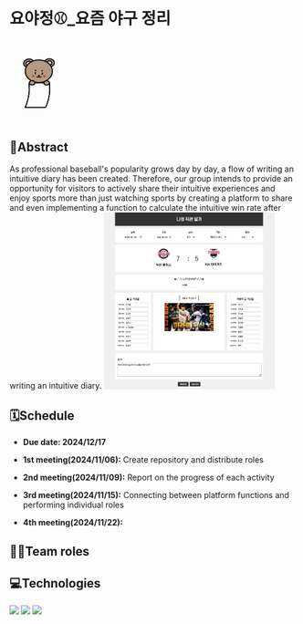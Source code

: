 # 요야정⚾_요즘 야구 정리
<img src="/images/DOOSANbears.jpg" alt="logo image" width="100px">

## 📍Abstract
As professional baseball's popularity grows day by day, a flow of writing an intuitive diary has been created. Therefore, our group intends to provide an opportunity for visitors to actively share their intuitive experiences and enjoy sports more than just watching sports by creating a platform to share and even implementing a function to calculate the intuitive win rate after writing an intuitive diary.
<img src="diary_example.png" alt="logo image" width="300px">

## 🗓Schedule
- **Due date: 2024/12/17**

- **1st meeting(2024/11/06):**
  Create repository and distribute roles
- **2nd meeting(2024/11/09):**
  Report on the progress of each activity
- **3rd meeting(2024/11/15):**
  Connecting between platform functions and performing individual roles
- **4th meeting(2024/11/22):**

## 👩‍💻Team roles

## 💻Technologies
<img src="https://img.shields.io/badge/html5-E34F26?style=for-the-badge&logo=html5&logoColor=white">
<img src="https://img.shields.io/badge/css-1572B6?style=for-the-badge&logo=css3&logoColor=white">
<img src="https://img.shields.io/badge/javascript-F7DF1E?style=for-the-badge&logo=javascript&logoColor=black">

